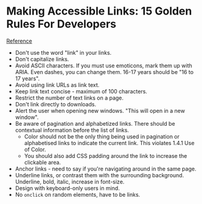 # Making Accessible Links: 15 Golden Rules For Developers
[Reference](https://www.sitepoint.com/15-rules-making-accessible-links/)

- Don't use the word "link" in your links.
- Don't capitalize links.
- Avoid ASCII characters. If you must use emoticons, mark them up with ARIA. Even dashes, you can change them. 16-17 years should be "16 to 17 years".
- Avoid using link URLs as link text.
- Keep link text concise - maximum of 100 characters.
- Restrict the number of text links on a page.
- Don't link directly to downloads.
- Alert the user when opening new windows. "This will open in a new window".
- Be aware of pagination and alphabetized links. There should be contextual information before the list of links.
  - Color should not be the only thing being used in pagination or alphabetised links to indicate the current link. This violates 1.4.1 Use of Color.
  - You should also add CSS padding around the link to increase the clickable area.
- Anchor links - need to say if you're navigating around in the same page.
- Underline links, or contrast them with the surrounding background. Underline, bold, italic, increase in font-size.
- Design with keyboard-only users in mind.
- No `onclick` on random elements, have to be links.
